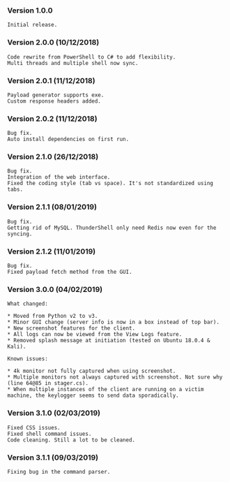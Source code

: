 ### Version 1.0.0

```
Initial release.
```

### Version 2.0.0 (10/12/2018)

```
Code rewrite from PowerShell to C# to add flexibility.
Multi threads and multiple shell now sync.
```

### Version 2.0.1 (11/12/2018)

```
Payload generator supports exe.
Custom response headers added.
```

### Version 2.0.2 (11/12/2018)

```
Bug fix.
Auto install dependencies on first run.
```

### Version 2.1.0 (26/12/2018)

```
Bug fix.
Integration of the web interface.
Fixed the coding style (tab vs space). It's not standardized using tabs.
```

### Version 2.1.1 (08/01/2019)

```
Bug fix.
Getting rid of MySQL. ThunderShell only need Redis now even for the syncing.
```

### Version 2.1.2 (11/01/2019)

```
Bug fix.
Fixed payload fetch method from the GUI.
```

### Version 3.0.0 (04/02/2019)

```
What changed:

* Moved from Python v2 to v3.
* Minor GUI change (server info is now in a box instead of top bar).
* New screenshot features for the client.
* All logs can now be viewed from the View Logs feature.
* Removed splash message at initiation (tested on Ubuntu 18.0.4 & Kali).

Known issues:

* 4k monitor not fully captured when using screenshot.
* Multiple monitors not always captured with screenshot. Not sure why (line 64@85 in stager.cs).
* When multiple instances of the client are running on a victim machine, the keylogger seems to send data sporadically.
```

### Version 3.1.0 (02/03/2019)

```
Fixed CSS issues.
Fixed shell command issues.
Code cleaning. Still a lot to be cleaned.
```

### Version 3.1.1 (09/03/2019)

```
Fixing bug in the command parser.
```